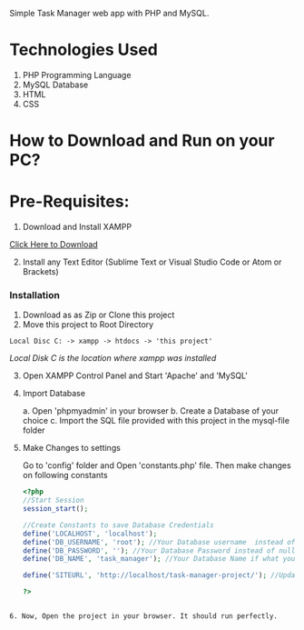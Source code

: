 Simple Task Manager web app with PHP and MySQL.


# Technologies Used
1. PHP Programming Language
2. MySQL Database
3. HTML
4. CSS

# How to Download and Run on your PC?

# Pre-Requisites:

1. Download and Install XAMPP

[Click Here to Download](https://www.apachefriends.org/index.html)

2. Install any Text Editor (Sublime Text or Visual Studio Code or Atom or Brackets)

### Installation

1. Download as as Zip or Clone this project
2. Move this project to Root Directory
```
Local Disc C: -> xampp -> htdocs -> 'this project'
```
*Local Disk C is the location where xampp was installed*

3. Open XAMPP Control Panel and Start 'Apache' and 'MySQL'

4. Import Database

    a. Open 'phpmyadmin' in your browser
    b. Create a Database of your choice
    c. Import the SQL file provided with this project in the mysql-file folder

5. Make Changes to settings

    Go to 'config' folder and Open 'constants.php' file. Then make changes on following constants
    ```php
    <?php 
    //Start Session
    session_start();

    //Create Constants to save Database Credentials
    define('LOCALHOST', 'localhost');
    define('DB_USERNAME', 'root'); //Your Database username  instead of 'root'
    define('DB_PASSWORD', ''); //Your Database Password instead of null/empty
    define('DB_NAME', 'task_manager'); //Your Database Name if what you have created

    define('SITEURL', 'http://localhost/task-manager-project/'); //Update the home URL of the project if you have changed port number or it's live on server

    ?>
```

6. Now, Open the project in your browser. It should run perfectly.

